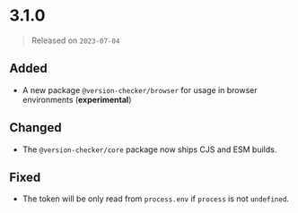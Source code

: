 # 3.1.0

> Released on `2023-07-04`

## Added

- A new package `@version-checker/browser` for usage in browser environments (**experimental**)

## Changed

- The `@version-checker/core` package now ships CJS and ESM builds.

## Fixed

- The token will be only read from `process.env` if `process` is not `undefined`.
